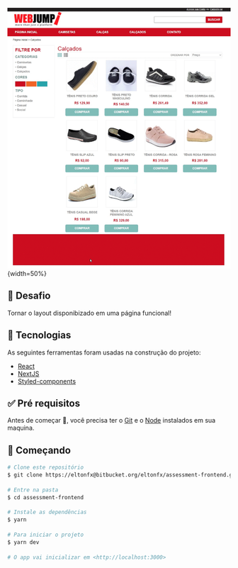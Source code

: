 ![Layout](./public/giff.gif){width=50%}

## :dart: Desafio

Tornar o layout disponibizado em uma página funcional!

## :rocket: Tecnologias

As seguintes ferramentas foram usadas na construção do projeto:

- [React](https://pt-br.reactjs.org/)
- [NextJS](https://nextjs.org/)
- [Styled-components](https://expo.io/)

## :white_check_mark: Pré requisitos

Antes de começar :checkered_flag:, você precisa ter o [Git](https://git-scm.com) e o [Node](https://nodejs.org/en/) instalados em sua maquina.

## :checkered_flag: Começando

```bash
# Clone este repositório
$ git clone https://eltonfx@bitbucket.org/eltonfx/assessment-frontend.git

# Entre na pasta
$ cd assessment-frontend

# Instale as dependências
$ yarn

# Para iniciar o projeto
$ yarn dev

# O app vai inicializar em <http://localhost:3000>
```
